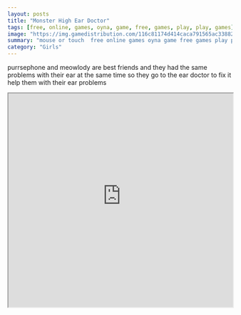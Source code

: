```yaml
---
layout: posts
title: "Monster High Ear Doctor"
tags: [free, online, games, oyna, game, free, games, play, play, games]
image: "https://img.gamedistribution.com/116c81174d414caca791565ac3388283.jpg"
summary: "mouse or touch  free online games oyna game free games play play games"
category: "Girls"
---
```


purrsephone and meowlody are best friends and they had the same problems with their ear at the same time so they go to the ear doctor to fix it help them with their ear problems

<iframe width="100%" height="480px;" src="https://html5.gamedistribution.com/116c81174d414caca791565ac3388283/"></iframe>
